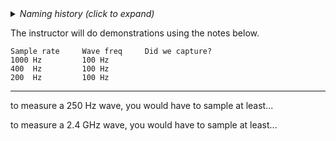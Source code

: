 <details><summary><i>Naming history (click to expand)</i></summary>
<pre>
2022 Aug 08: 050-Nyquist.md
2022 Aug 30: 090-Nyquist.md 
2023 Jan 04: 082-Nyquist.md 
2023 Jan 23: 082LATER-Nyquist.md 
2023 Jan 28: 999-Nyquist.md
2023 May 22: 040_Nyquist.md
</pre>
</details>

The instructor will do demonstrations using the notes below.

```
Sample rate     Wave freq     Did we capture?
1000 Hz         100 Hz       
400  Hz         100 Hz        
200  Hz         100 Hz        
```

-------------------

to measure a 250 Hz wave, you would have to sample at least...
 
 
to measure a 2.4 GHz wave, you would have to sample at least...

 
 
